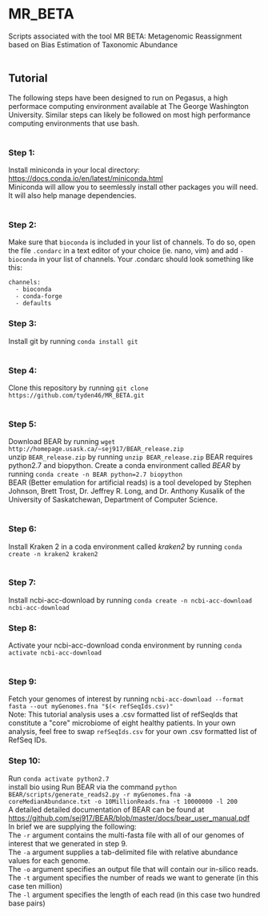 # MR_BETA
Scripts associated with the tool MR BETA: Metagenomic Reassignment based on Bias Estimation of Taxonomic Abundance
</br> </br>
## Tutorial </br>
The following steps have been designed to run on Pegasus, a high performace computing environment available at The George Washington University. Similar steps can likely be followed on most high performance computing environments that use bash. </br> </br>
### Step 1: </br>
Install miniconda in your local directory: https://docs.conda.io/en/latest/miniconda.html </br>
Miniconda will allow you to seemlessly install other packages you will need. It will also help manage dependencies. </br> </br>
### Step 2: </br>
Make sure that `bioconda` is included in your list of channels. To do so, open the file `.condarc` in a text editor of your choice (ie. nano, vim) and add `- bioconda` in your list of channels. Your .condarc should look something like this:
```
channels:
  - bioconda
  - conda-forge
  - defaults
```
### Step 3: <br>
Install git by running `conda install git` </br> </br>

### Step 4: </br>
Clone this repository by running `git clone https://github.com/tyden46/MR_BETA.git` </br> </br>

### Step 5: </br>
Download BEAR by running `wget http://homepage.usask.ca/~sej917/BEAR_release.zip` </br>
unzip `BEAR_release.zip` by running `unzip BEAR_release.zip`
BEAR requires python2.7 and biopython. Create a conda environment called *BEAR* by running `conda create -n BEAR python=2.7 biopython` </br>
BEAR (Better emulation for artificial reads) is a tool developed by Stephen Johnson, Brett Trost, Dr. Jeffrey R. Long, and Dr. Anthony Kusalik of the University of Saskatchewan, Department of Computer Science. </br> </br>

### Step 6: </br>
Install Kraken 2 in a coda environment called *kraken2* by running `conda create -n kraken2 kraken2` </br> </br>

### Step 7: </br>
Install ncbi-acc-download by running `conda create -n ncbi-acc-download ncbi-acc-download` </br>

### Step 8: </br>
Activate your ncbi-acc-download conda environment by running `conda activate ncbi-acc-download` </br> </br>

### Step 9: </br>
Fetch your genomes of interest by running `ncbi-acc-download --format fasta --out myGenomes.fna "$(< refSeqIds.csv)"` </br>
Note: This tutorial analysis uses a .csv formatted list of refSeqIds that constitute a "core" microbiome of eight healthy patients. In your own analysis, feel free to swap `refSeqIds.csv` for your own .csv formatted list of RefSeq IDs.

### Step 10: </br>

Run `conda activate python2.7` </br>
install bio using
Run BEAR via the command `python BEAR/scripts/generate_reads2.py -r myGenomes.fna -a coreMedianAbundance.txt -o 10MillionReads.fna -t 10000000 -l 200` </br>
A detailed detailed documentation of BEAR can be found at https://github.com/sej917/BEAR/blob/master/docs/bear_user_manual.pdf </br>
In brief we are supplying the following: </br>
The `-r` argument contains the multi-fasta file with all of our genomes of interest that we generated in step 9. </br>
The `-a` argument supplies a tab-delimited file with relative abundance values for each genome. </br>
The `-o` argument specifies an output file that will contain our in-silico reads. </br>
The `-t` argument specifies the number of reads we want to generate (in this case ten million) </br>
The `-l` argument specifies the length of each read (in this case two hundred base pairs) </br>
